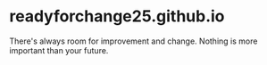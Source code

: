 # readyforchange25.github.io
There's always room for improvement and change.
Nothing is more important than your future.
